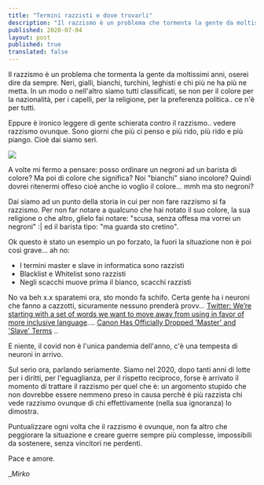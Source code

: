```yaml
---
title: "Termini razzisti e dove trovarli"
description: "Il razzismo è un problema che tormenta la gente da moltissimi anni, oserei dire da sempre. Neri, gialli, bianchi, turchini, leghisti e chi più ne ha più ne metta."
published: 2020-07-04
layout: post
published: true
translated: false
---
```

Il razzismo è un problema che tormenta la gente da moltissimi anni, oserei dire da sempre. Neri, gialli, bianchi, turchini, leghisti e chi più ne ha più ne metta. In un modo o nell'altro siamo tutti classificati, se non per il colore per la nazionalità, per i capelli, per la religione, per la preferenza politica.. ce n'è per tutti.

Eppure è ironico leggere di gente schierata contro il razzismo.. vedere razzismo ovunque. Sono giorni che più ci penso e più rido, più rido e più piango. Cioè dai siamo seri.

![](https://media1.giphy.com/media/YWwYgeKquXKJq/giphy.gif?cid=ecf05e47726f659c5e9e226b65f1d952e4fc3fb029cb34b3&rid=giphy.gif)

A volte mi fermo a pensare: posso ordinare un negroni ad un barista di colore? Ma poi di colore che significa? Noi "bianchi" siano incolore? Quindi dovrei ritenermi offeso cioè anche io voglio il colore... mmh ma sto negroni?

Dai siamo ad un punto della storia in cui per non fare razzismo si fa razzismo. Per non far notare a qualcuno che hai notato il suo colore, la sua religione o che altro, glielo fai notare: "scusa, senza offesa ma vorrei un negroni" :| ed il barista tipo: "ma guarda sto cretino".

Ok questo è stato un esempio un po forzato, la fuori la situazione non è poi così grave... ah no:

*   I termini master e slave in informatica sono razzisti
*   Blacklist e Whitelist sono razzisti
*   Negli scacchi muove prima il bianco, scacchi razzisti

No va beh x.x sparatemi ora, sto mondo fa schifo. Certa gente ha i neuroni che fanno a cazzotti, sicuramente nessuno prenderà provv... [Twitter: We’re starting with a set of words we want to move away from using in favor of more inclusive language](https://twitter.com/TwitterEng/status/1278733305190342656?s=09).... [Canon Has Officially Dropped 'Master' and 'Slave' Terms](https://fstoppers.com/gear/canon-has-officially-dropped-master-and-slave-terms-497389) ..

E niente, il covid non è l'unica pandemia dell'anno, c'è una tempesta di neuroni in arrivo.

Sul serio ora, parlando seriamente. Siamo nel 2020, dopo tanti anni di lotte per i diritti, per l'eguaglianza, per il rispetto reciproco, forse è arrivato il momento di trattare il razzismo per quel che è: un argomento stupido che non dovrebbe essere nemmeno preso in causa perchè è più razzista chi vede razzismo ovunque di chi effettivamente (nella sua ignoranza) lo dimostra.

Puntualizzare ogni volta che il razzismo è ovunque, non fa altro che peggiorare la situazione e creare guerre sempre più complesse, impossibili da sostenere, senza vincitori ne perdenti.

Pace e amore.

__Mirko_